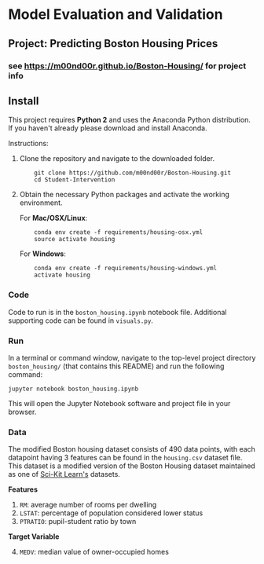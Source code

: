 # Model Evaluation and Validation

## Project: Predicting Boston Housing Prices

### see https://m00nd00r.github.io/Boston-Housing/ for project info

## Install

This project requires **Python 2** and uses the Anaconda Python distribution.
If you haven't already please download and install Anaconda.

Instructions:
1. Clone the repository and navigate to the downloaded folder.
	
	```	
		git clone https://github.com/m00nd00r/Boston-Housing.git
		cd Student-Intervention
	```
    
2. Obtain the necessary Python packages and activate the working environment.  
	
	For __Mac/OSX/Linux__:
	```
		conda env create -f requirements/housing-osx.yml
		source activate housing
	```

	For __Windows__:
	```
		conda env create -f requirements/housing-windows.yml
		activate housing
	```

### Code

Code to run is in the `boston_housing.ipynb` notebook file. Additional supporting code can be found in `visuals.py`.

### Run

In a terminal or command window, navigate to the top-level project directory `boston_housing/` (that contains this README) and run the following command:

```
jupyter notebook boston_housing.ipynb
```

This will open the Jupyter Notebook software and project file in your browser.

### Data

The modified Boston housing dataset consists of 490 data points, with each datapoint having 3 features can be found in the `housing.csv` dataset file. This dataset is a modified version of the Boston Housing dataset maintained as one of [Sci-Kit Learn's](http://scikit-learn.org/stable/modules/generated/sklearn.datasets.load_boston.html) datasets.

**Features**
1.  `RM`: average number of rooms per dwelling
2. `LSTAT`: percentage of population considered lower status
3. `PTRATIO`: pupil-student ratio by town

**Target Variable**

4. `MEDV`: median value of owner-occupied homes
